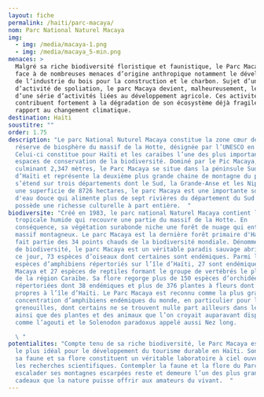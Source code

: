 ```yaml
---
layout: fiche
permalink: /haiti/parc-macaya/
nom: Parc National Naturel Macaya
img:
  - img: /media/macaya-1.png
  - img: /media/macaya_5-min.png
menaces: >
  Malgré sa riche biodiversité floristique et faunistique, le Parc Macaya fait
  face à de nombreuses menaces d’origine anthropique notamment le développement
  de l’industrie du bois pour la construction et le charbon. Sujet d’une série
  d’activité de spoliation, le parc Macaya devient, malheureusement, le théâtre
  d’une série d’activités liées au développement agricole. Ces activités
  contribuent fortement à la dégradation de son écosystème déjà fragile par
  rapport au changement climatique.
destination: Haïti
soustitre: ""
order: 1.75
description: "Le parc National Nuturel Macaya constitue la zone cœur de la
  réserve de biosphère du massif de la Hotte, désignée par l’UNESCO en 2016.
  Celui-ci constitue pour Haïti et les caraïbes l’une des plus importantes
  espaces de conservation de la biodiversité. Dominé par le Pic Macaya,
  culminant 2,347 mètres, le Parc Macaya se situe dans la péninsule Sud-ouest
  d’Haïti et représente la deuxième plus grande chaine de montagne du pays qui
  s’étend sur trois départements dont le Sud, la Grande-Anse et les Nippes. Avec
  une superficie de 8726 hectares, le parc Macaya est une importante source
  d'eau douce qui alimente plus de sept rivières du département du Sud et
  possède une richesse culturelle à part entière.  "
biodiversite: "Créé en 1983, le parc national Naturel Macaya contient la forêt
  tropicale humide qui recouvre une partie du massif de la Hotte. En
  conséquence, sa végétation surabonde niche une forêt de nuage qui entoure le
  massif montagneux. Le parc Macaya est la dernière forêt primaire d'Haïti et
  fait partie des 34 points chauds de la biodiversité mondiale. Dénommé zone clé
  de biodiversité, le parc Macaya est un véritable paradis sauvage abritant, à
  ce jour, 73 espèces d’oiseaux dont certaines sont endémiques. Parmi les 74
  espèces d’amphibiens répertoriés sur l’île d’Haïti, 27 sont endémiques à
  Macaya et 27 espèces de reptiles formant le groupe de vertébrés le plus varié
  de la région Caraïbe. Sa flore regorge plus de 150 espèces d’orchidées
  répertoriées dont 38 endémiques et plus de 376 plantes à fleurs dont 55
  propres à l’île d’Haïti. Le Parc Macaya est reconnu comme la plus grande
  concentration d’amphibiens endémiques du monde, en particulier pour les
  grenouilles, dont certains ne se trouvent nulle part ailleurs dans le monde,
  ainsi que des plantes et des animaux que l’on croyait auparavant disparus
  comme l’agouti et le Solenodon paradoxus appelé aussi Nez long.

  \ "
potentialites: "Compte tenu de sa riche biodiversité, le Parc Macaya est le lieu
  le plus idéal pour le développement du tourisme durable en Haïti. Son relief,
  sa faune et sa flore constituent un véritable laboratoire à ciel ouvert pour
  les recherches scientifiques. Contempler la faune et la flore du Parc Macaya,
  escalader ses montagnes escarpées reste et demeure l’un des plus grands
  cadeaux que la nature puisse offrir aux amateurs du vivant.  "
---
```

